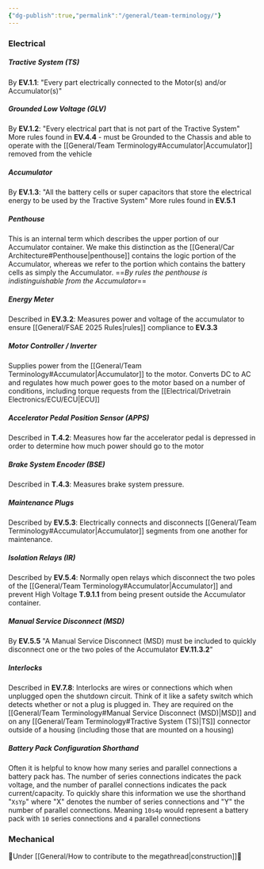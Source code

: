 ```yaml
---
{"dg-publish":true,"permalink":"/general/team-terminology/"}
---
```


### Electrical
##### Tractive System (TS)
By **EV.1.1**: "Every part electrically connected to the Motor(s) and/or Accumulator(s)"
##### Grounded Low Voltage (GLV)
By **EV.1.2**: "Every electrical part that is not part of the Tractive System" More rules found in **EV.4.4** - must be Grounded to the Chassis and able to operate with the [[General/Team Terminology#Accumulator\|Accumulator]] removed from the vehicle
##### Accumulator
By **EV.1.3**: "All the battery cells or super capacitors that store the electrical energy to be used by the Tractive System" More rules found in **EV.5.1**
##### Penthouse
This is an internal term which describes the upper portion of our Accumulator container. We make this distinction as the [[General/Car Architecture#Penthouse\|penthouse]] contains the logic portion of the Accumulator, whereas we refer to the portion which contains the battery cells as simply the Accumulator. ==*By rules the penthouse is indistinguishable from the Accumulator*==
##### Energy Meter
Described in **EV.3.2**: Measures power and voltage of the accumulator to ensure [[General/FSAE 2025 Rules\|rules]] compliance to **EV.3.3**
##### Motor Controller / Inverter
Supplies power from the [[General/Team Terminology#Accumulator\|Accumulator]] to the motor. Converts DC to AC and regulates how much power goes to the motor based on a number of conditions, including torque requests from the [[Electrical/Drivetrain Electronics/ECU/ECU\|ECU]]
##### Accelerator Pedal Position Sensor (APPS)
Described in **T.4.2**: Measures how far the accelerator pedal is depressed in order to determine how much power should go to the motor
##### Brake System Encoder (BSE)
Described in **T.4.3**: Measures brake system pressure.
##### Maintenance Plugs
Described by **EV.5.3**: Electrically connects and disconnects [[General/Team Terminology#Accumulator\|Accumulator]] segments from one another for maintenance.
##### Isolation Relays (IR)
Described by **EV.5.4**: Normally open relays which disconnect the two poles of the [[General/Team Terminology#Accumulator\|Accumulator]] and prevent High Voltage **T.9.1.1** from being present outside the Accumulator container.
##### Manual Service Disconnect (MSD)
By **EV.5.5** "A Manual Service Disconnect (MSD) must be included to quickly disconnect one or the two poles of the Accumulator **EV.11.3.2**"
##### Interlocks
Described in **EV.7.8**: Interlocks are wires or connections which when unplugged open the shutdown circuit. Think of it like a safety switch which detects whether or not a plug is plugged in. They are required on the [[General/Team Terminology#Manual Service Disconnect (MSD)\|MSD]] and on any [[General/Team Terminology#Tractive System (TS)\|TS]] connector outside of a housing (including those that are mounted on a housing)


##### Battery Pack Configuration Shorthand
Often it is helpful to know how many series and parallel connections a battery pack has. The number of series connections indicates the pack voltage, and the number of parallel connections indicates the pack current/capacity. To quickly share this information we use the shorthand "`XsYp`" where "X" denotes the number of series connections and "Y" the number of parallel connections. Meaning `10s4p` would represent a battery pack with `10` series connections and `4` parallel connections
### Mechanical
🚧Under [[General/How to contribute to the megathread\|construction]]🚧